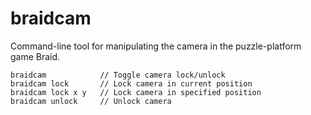 # braidcam
Command-line tool for manipulating the camera in the puzzle-platform game Braid.

```
braidcam            // Toggle camera lock/unlock
braidcam lock       // Lock camera in current position
braidcam lock x y   // Lock camera in specified position
braidcam unlock     // Unlock camera
```